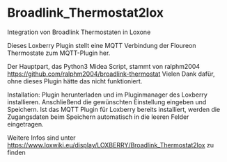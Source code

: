 # Broadlink_Thermostat2lox
Integration von Broadlink Thermostaten in Loxone

Dieses Loxberry Plugin stellt eine MQTT Verbindung der Floureon Thermostate zum MQTT-Plugin her.

Der Hauptpart, das Python3 Midea Script, stammt von ralphm2004 https://github.com/ralphm2004/broadlink-thermostat Vielen Dank dafür, ohne dieses Plugin hätte das nicht funktioniert.

Installation:
Plugin herunterladen und im Pluginmanager des Loxberry installieren.
Anschließend die gewünschten Einstellung eingeben und Speichern. Ist das MQTT Plugin für Loxberry bereits installiert, werden die Zugangsdaten beim Speichern automatisch in die leeren Felder eingetragen.

Weitere Infos sind unter https://www.loxwiki.eu/display/LOXBERRY/Broadlink_Thermostat2lox zu finden
